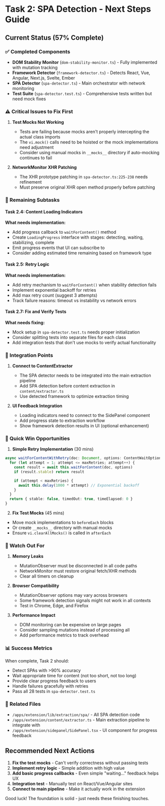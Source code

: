 # Task 2: SPA Detection - Next Steps Guide

## Current Status (57% Complete)

### ✅ Completed Components

- **DOM Stability Monitor** (`dom-stability-monitor.ts`) - Fully implemented with mutation tracking
- **Framework Detector** (`framework-detector.ts`) - Detects React, Vue, Angular, Next.js, Svelte, Ember
- **SPA Detector** (`spa-detector.ts`) - Main orchestrator with network monitoring
- **Test Suite** (`spa-detector.test.ts`) - Comprehensive tests written but need mock fixes

### ⚠️ Critical Issues to Fix First

1. **Test Mocks Not Working**
   - Tests are failing because mocks aren't properly intercepting the actual class imports
   - The `vi.mock()` calls need to be hoisted or the mock implementations need adjustment
   - Consider using manual mocks in `__mocks__` directory if auto-mocking continues to fail

2. **NetworkMonitor XHR Patching**
   - The XHR prototype patching in `spa-detector.ts:225-238` needs refinement
   - Must preserve original XHR open method properly before patching

### 🔄 Remaining Subtasks

#### Task 2.4: Content Loading Indicators

**What needs implementation:**

- Add progress callback to `waitForContent()` method
- Create `LoadingProgress` interface with stages: detecting, waiting, stabilizing, complete
- Emit progress events that UI can subscribe to
- Consider adding estimated time remaining based on framework type

#### Task 2.5: Retry Logic

**What needs implementation:**

- Add retry mechanism to `waitForContent()` when stability detection fails
- Implement exponential backoff for retries
- Add max retry count (suggest 3 attempts)
- Track failure reasons: timeout vs instability vs network errors

#### Task 2.7: Fix and Verify Tests

**What needs fixing:**

- Mock setup in `spa-detector.test.ts` needs proper initialization
- Consider splitting tests into separate files for each class
- Add integration tests that don't use mocks to verify actual functionality

### 📝 Integration Points

1. **Connect to ContentExtractor**
   - The SPA detector needs to be integrated into the main extraction pipeline
   - Add SPA detection before content extraction in `content/extractor.ts`
   - Use detected framework to optimize extraction timing

2. **UI Feedback Integration**
   - Loading indicators need to connect to the SidePanel component
   - Add progress state to extraction workflow
   - Show framework detection results in UI (optional enhancement)

### 🎯 Quick Win Opportunities

1. **Simple Retry Implementation** (30 mins)

```typescript
async waitForContentWithRetry(doc: Document, options: ContentWaitOptions, maxRetries = 3): Promise<ContentWaitResult> {
  for (let attempt = 1; attempt <= maxRetries; attempt++) {
    const result = await this.waitForContent(doc, options)
    if (result.stable) return result

    if (attempt < maxRetries) {
      await this.delay(1000 * attempt) // Exponential backoff
    }
  }
  return { stable: false, timedOut: true, timeElapsed: 0 }
}
```

2. **Fix Test Mocks** (45 mins)

- Move mock implementations to `beforeEach` blocks
- Or create `__mocks__` directory with manual mocks
- Ensure `vi.clearAllMocks()` is called in `afterEach`

### 🚨 Watch Out For

1. **Memory Leaks**
   - MutationObserver must be disconnected in all code paths
   - NetworkMonitor must restore original fetch/XHR methods
   - Clear all timers on cleanup

2. **Browser Compatibility**
   - MutationObserver options may vary across browsers
   - Some framework detection signals might not work in all contexts
   - Test in Chrome, Edge, and Firefox

3. **Performance Impact**
   - DOM monitoring can be expensive on large pages
   - Consider sampling mutations instead of processing all
   - Add performance metrics to track overhead

### 📊 Success Metrics

When complete, Task 2 should:

- Detect SPAs with >90% accuracy
- Wait appropriate time for content (not too short, not too long)
- Provide clear progress feedback to users
- Handle failures gracefully with retries
- Pass all 28 tests in `spa-detector.test.ts`

### 🔗 Related Files

- `/apps/extension/lib/extraction/spa/` - All SPA detection code
- `/apps/extension/content/extractor.ts` - Main extraction pipeline to integrate with
- `/apps/extension/sidepanel/SidePanel.tsx` - UI component for progress feedback

## Recommended Next Actions

1. **Fix the test mocks** - Can't verify correctness without passing tests
2. **Implement retry logic** - Simple addition with high value
3. **Add basic progress callbacks** - Even simple "waiting..." feedback helps UX
4. **Integration test** - Manually test on React/Vue/Angular sites
5. **Connect to main pipeline** - Make it actually work in the extension

Good luck! The foundation is solid - just needs these finishing touches.

